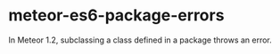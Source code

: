 # meteor-es6-package-errors
In Meteor 1.2, subclassing a class defined in a package throws an error.
